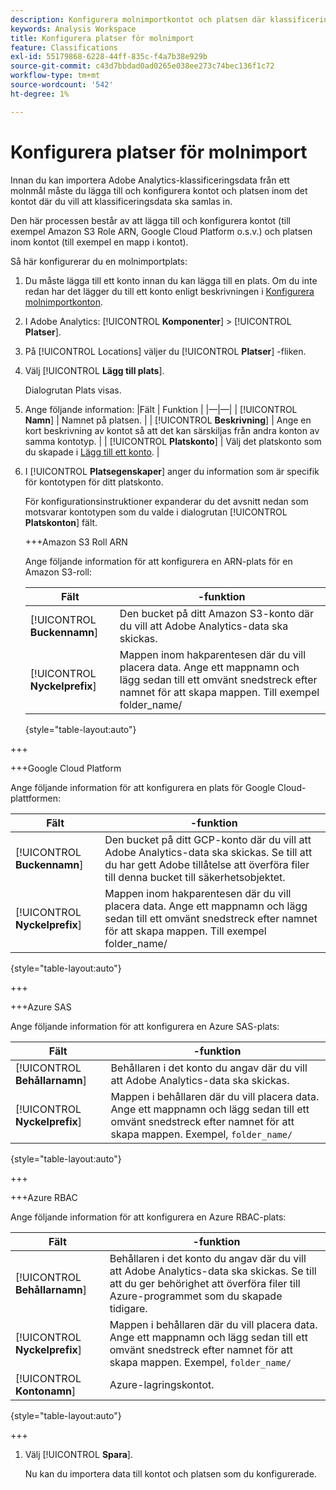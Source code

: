 ```yaml
---
description: Konfigurera molnimportkontot och platsen där klassificeringsdata kan överföras
keywords: Analysis Workspace
title: Konfigurera platser för molnimport
feature: Classifications
exl-id: 55179868-6228-44ff-835c-f4a7b38e929b
source-git-commit: c43d7bbdad0ad0265e038ee273c74bec136f1c72
workflow-type: tm+mt
source-wordcount: '542'
ht-degree: 1%

---
```


# Konfigurera platser för molnimport

<!-- This page is almost duplicated with the "Configure cloud export locations" article in CJA. Differences are that Snowflake isn't supported here and there is a Suffix field for each account type. -->

Innan du kan importera Adobe Analytics-klassificeringsdata från ett molnmål måste du lägga till och konfigurera kontot och platsen inom det kontot där du vill att klassificeringsdata ska samlas in.

Den här processen består av att lägga till och konfigurera kontot (till exempel Amazon S3 Role ARN, Google Cloud Platform o.s.v.) och platsen inom kontot (till exempel en mapp i kontot).

Så här konfigurerar du en molnimportplats:

1. Du måste lägga till ett konto innan du kan lägga till en plats. Om du inte redan har det lägger du till ett konto enligt beskrivningen i [Konfigurera molnimportkonton](/help/components/locations/configure-import-accounts.md).
1. I Adobe Analytics: [!UICONTROL **Komponenter**] > [!UICONTROL **Platser**].
1. På [!UICONTROL Locations] väljer du [!UICONTROL **Platser**] -fliken.
1. Välj [!UICONTROL **Lägg till plats**]. <!-- add screenshot? -->

   Dialogrutan Plats visas.
1. Ange följande information: |Fält | Funktion | |—|—| | [!UICONTROL **Namn**] | Namnet på platsen.  | | [!UICONTROL **Beskrivning**] | Ange en kort beskrivning av kontot så att det kan särskiljas från andra konton av samma kontotyp. | | [!UICONTROL **Platskonto**] | Välj det platskonto som du skapade i [Lägg till ett konto](#add-an-account). |

1. I [!UICONTROL **Platsegenskaper**] anger du information som är specifik för kontotypen för ditt platskonto.

   För konfigurationsinstruktioner expanderar du det avsnitt nedan som motsvarar kontotypen som du valde i dialogrutan [!UICONTROL **Platskonton**] fält.

   +++Amazon S3 Roll ARN

   Ange följande information för att konfigurera en ARN-plats för en Amazon S3-roll:

   | Fält |  -funktion |
   |---------|----------|
   | [!UICONTROL **Buckennamn**] | Den bucket på ditt Amazon S3-konto där du vill att Adobe Analytics-data ska skickas. |
   | [!UICONTROL **Nyckelprefix**] | Mappen inom hakparentesen där du vill placera data. Ange ett mappnamn och lägg sedan till ett omvänt snedstreck efter namnet för att skapa mappen. Till exempel folder_name/ |

   {style="table-layout:auto"}

+++

   +++Google Cloud Platform

   Ange följande information för att konfigurera en plats för Google Cloud-plattformen:

   | Fält |  -funktion |
   |---------|----------|
   | [!UICONTROL **Buckennamn**] | Den bucket på ditt GCP-konto där du vill att Adobe Analytics-data ska skickas. Se till att du har gett Adobe tillåtelse att överföra filer till denna bucket till säkerhetsobjektet. |
   | [!UICONTROL **Nyckelprefix**] | Mappen inom hakparentesen där du vill placera data. Ange ett mappnamn och lägg sedan till ett omvänt snedstreck efter namnet för att skapa mappen. Till exempel folder_name/ |

   {style="table-layout:auto"}

+++

   +++Azure SAS

   Ange följande information för att konfigurera en Azure SAS-plats:

   | Fält |  -funktion |
   |---------|----------|
   | [!UICONTROL **Behållarnamn**] | Behållaren i det konto du angav där du vill att Adobe Analytics-data ska skickas. |
   | [!UICONTROL **Nyckelprefix**] | Mappen i behållaren där du vill placera data. Ange ett mappnamn och lägg sedan till ett omvänt snedstreck efter namnet för att skapa mappen. Exempel, `folder_name/` |

   {style="table-layout:auto"}

+++

   +++Azure RBAC

   Ange följande information för att konfigurera en Azure RBAC-plats:

   | Fält |  -funktion |
   |---------|----------|
   | [!UICONTROL **Behållarnamn**] | Behållaren i det konto du angav där du vill att Adobe Analytics-data ska skickas. Se till att du ger behörighet att överföra filer till Azure-programmet som du skapade tidigare. |
   | [!UICONTROL **Nyckelprefix**] | Mappen i behållaren där du vill placera data. Ange ett mappnamn och lägg sedan till ett omvänt snedstreck efter namnet för att skapa mappen. Exempel, `folder_name/` |
   | [!UICONTROL **Kontonamn**] | Azure-lagringskontot. |

   {style="table-layout:auto"}

+++

1. Välj [!UICONTROL **Spara**].

   Nu kan du importera data till kontot och platsen som du konfigurerade.
